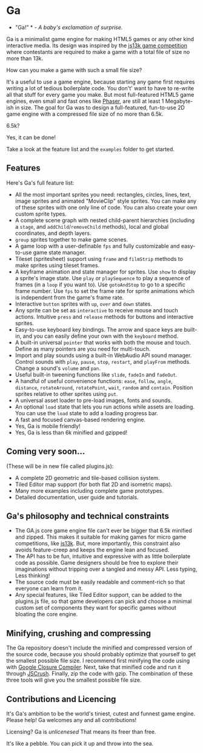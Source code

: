 Ga
===

* "Ga!" *
*- A baby's exclamation of surprise.*

Ga is a minimalist game engine for making HTML5 games or any other
kind interactive media. Its design was inspired by the [js13k game
competition](http://js13kgames.com) where contestants are required to make a
game with a total file of size no more than 13k. 

How can you make a game with such a small file size?

It's a useful to use a game engine, because starting any game first
requires writing a lot of tedious boilerplate code. You don't' want to
have to re-write all that stuff for every game you make. But most full-featured HTML5
game engines, even small and fast ones like
[Phaser](https://github.com/photonstorm/phaser), are still at least 1
Megabyte-ish in size. The goal for Ga was to design a full-featured,
fun-to-use 2D game engine with a
compressed file size of no more than 6.5k. 

6.5k?

Yes, it can be done!

Take a look at the feature list and the `examples` folder to get started. 

Features
--------

Here's Ga's full feature list:

- All the most important sprites you need: rectangles, circles, lines,
  text, image sprites and animated "MovieClip" style sprites. You can make any of these
  sprites with one only line of code. You can also create your own custom sprite
  types.
- A complete scene graph with nested child-parent hierarchies (including
  a `stage`, and `addChild`/`removeChild` methods), local and global coordinates, and depth layers.
- `group` sprites together to make game scenes. 
- A game loop with a user-definable `fps` and fully customizable and
  easy-to-use game state manager.
- Tileset (spritesheet) support using `frame` and `filmStrip` methods to make
  sprites using tileset frames.
- A keyframe animation and state manager for sprites. Use `show` to
  display a sprite's image state. Use `play` or `playSequence` to play
  a sequence of frames (in a `loop` if you want to). Use
  `gotoAndStop` to go to a specific frame number. Use `fps` to set the
  frame rate for sprite animations which is independent from the game's
  frame rate.
- Interactive `button` sprites with `up`, `over` and `down` states.
- Any sprite can be set as `interactive` to receive mouse and touch
  actions.
  Intuitive `press` and `release` methods for buttons and interactive
  sprites.
- Easy-to-use keyboard key bindings. The arrow and space keys are
  built-in, and you can easily define your own with the `keyboard`
  method.
- A built-in universal `pointer` that works with both the mouse and
  touch. Define as many pointers are you need for multi-touch.
- Import and play sounds using a built-in WebAudio API sound manager.
  Control sounds with `play`, `pause`, `stop`, `restart`, and
  `playFrom` methods. Change a sound's `volume` and `pan`.
- Useful built-in tweening functions like `slide`, `fadeIn` and `fadeOut`.
- A handful of useful convenience functions: `ease`, `follow`,
  `angle`, `distance`, `rotateAround`, `rotatePoint`, `wait`, `random` and `contain`. Position
  sprites relative to other sprites using `put`.
- A universal asset loader to pre-load images, fonts and sounds.
- An optional `load` state that lets you run actions while assets are
  loading. You can use the `load` state to add a loading progress bar.
- A fast and focused canvas-based rendering engine.
- Yes, Ga is mobile friendly!
- Yes, Ga is less than 6k minified and gzipped!

Coming very soon... 
-------------------

(These will be in new file called plugins.js):

- A complete 2D geometric and tile-based collision system.
- Tiled Editor map support (for both flat 2D and isometric maps).
- Many more examples including complete game prototypes.
- Detailed documentation, user guide and tutorials.

Ga's philosophy and technical constraints
-----------------------------------------

- The GA.js core game engine file can't ever be bigger that 6.5k
  minified and zipped. This makes it suitable for making games for micro game
  competitions, like [js13k](http://js13kgames.com). But, more importantly, this constraint also avoids feature-creep and keeps
  the engine lean and focused.
- The API has to be fun, intuitive and expressive with as little
  boilerplate code as possible. Game designers should be 
  free to explore their imaginations without tripping over a tangled
  and messy API. Less typing, Less thinking!
- The source code must be easily readable and comment-rich so that
  everyone can learn from it.
- Any special features, like Tiled Editor support, can be added to the
  plugins.js file, so that game developers can pick and choose  a
  minimal custom set of components they want for specific games without bloating the core engine.

Minifying, crushing and compressing
-----------------------------------

The Ga repository doesn't include the minified and compressed version
of the source code, because you should probably optimize that yourself
to get the smallest possible file size. I recommend
first minifying the code using with [Google Closure
Compiler](http://closure-compiler.appspot.com/home). Next, take that
minified code and run it through
[JSCrush](http://www.iteral.com/jscrush/). Finally, zip the code with
gzip. The combination of these three tools will give you the smallest possible file size.

Contributions and Licencing
---------------------------
It's Ga's ambition to be the world's tiniest, cutest and funnest game engine.
Please help! 
Ga welcomes any and all contributions!

Licensing? Ga is *unlicenesed*
That means its freer than free.

It's like a pebble.
You can pick it up and throw into the sea.


